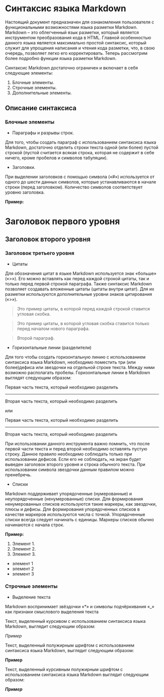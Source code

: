 # Синтаксис языка Markdown

Настоящий документ предназначен для ознакомления пользователя с функциональными возможностями языка разметки Markdown. Markdown – это облегченный язык разметки, который является инструментом преобразования кода в HTML. Главной особенностью данного языка является максимально простой синтаксис, который служит для упрощения написания и чтения кода разметки, что, в свою очередь, позволяет легко его корректировать. Теперь рассмотрим более подробно функции языка разметки Markdown.

Синтаксис Markdown достаточно ограничен и включает в себя следующие элементы:

1. Блочные элементы.
2. Строчные элементы.
3. Дополнительные элементы.

## Описание синтаксиса

### Блочные элементы

* Параграфы и разрывы строк. 

Для того, чтобы создать параграф с использованием синтаксиса языка Markdown, достаточно отделить строки текста одной (или более) пустой строкой (пустой считается всякая строка, которая не содержит в себе ничего, кроме пробелов и символов табуляции). 

* Заголовки. 

 При выделении заголовков с помощью символа («#») используется от одного до шести данных символов, которые устанавливаются в начале строки (перед заголовком). Количество символов соответствует уровню заголовка.

**Пример:**

# Заголовок первого уровня

## Заголовок второго уровня

### Заголовок третьего уровня

* Цитаты

Для обозначения цитат в языке Markdown используется знак «больше» («>»). Его можно вставлять как перед каждой строкой цитаты, так и только перед первой строкой параграфа. Также синтаксис Markdown позволяет создавать вложенные цитаты (цитаты внутри цитат). Для их разметки используются дополнительные уровни знаков цитирования («>»). 

>Это пример цитаты,
>в которой перед каждой строкой
>ставится угловая скобка.

>Это пример цитаты,
в которой угловая скобка
ставится только перед началом нового параграфа.

>Второй параграф.

* Горизонтальные линии (разделители)

Для того чтобы создать горизонтальную линию с использованием синтаксиса языка Markdown, необходимо поместить три (или более)дефиса или звездочки на отдельной строке текста. Между ними возможно располагать пробелы. Горизонтальные линии в Markdown выглядят следующим образом:

Первая часть текста, который необходимо разделить
***
Вторая часть текста, который необходимо разделить

или

Первая часть текста, который необходимо разделить

---

Вторая часть текста, который необходимо разделить

При использовании данного инструмента важно помнить, что после первой части текста и перед второй необходимо оставлять пустую строку. Данное правило необходимо соблюдать только при использовании дефисов. Если его не соблюдать, на экран будет выведен заголовок второго уровня и строка обычного текста. При использовании символа звездочки данным правилом можно пренебречь.

* Списки

Markdown поддерживает упорядоченные (нумерованные) и неупорядоченные (ненумерованные) списки. Для формирования ненумерованных списков используются такие маркеры, как звездочки, плюсы и дефисы. Для формирования упорядоченных списков в качестве маркеров используются числа с точкой. Упорядоченные списки всегда следует начинать с единицы. Маркеры списков обычно начинаются с начала строк.

**Пример:**

1. Элемент 1.
2. Элемент 2.
3. Элемент 3.

* элемент 1
* элемент 2
* элемент 3

### Строчные элементы

* Выделение текста

Markdown воспринимает звёздочки «*» и символы подчёркивания «_» как признаки смыслового выделения текста

Текст, выделенный курсивом с использованием синтаксиса языка Markdown, выглядит следующим образом:

*Пример*

Текст, выделенный полужирным шрифтом с использованием синтаксиса языка Markdown, выглядит следующим образом:

**Пример**

Текст, выделенный курсивным полужирным шрифтом с использованием синтаксиса языка Markdown выглядит следующим образом:

***Пример***
